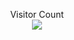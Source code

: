 

<p align="center"> 
  Visitor Count<br>
  <img src="https://profile-counter.glitch.me/tsyong98/count.svg" />
</p>

<!---
tsyong98/tsyong98 is a ✨ special ✨ repository because its `README.md` (this file) appears on your GitHub profile.
You can click the Preview link to take a look at your changes.

- 👋 Hi, I’m @tsyong98
- 👀 I’m interested in ...
- 🌱 I’m currently learning ...
- 💞️ I’m looking to collaborate on ...
- 📫 How to reach me ...

### Credits to:
Banner and Counter: [sagar-viradiya](https://github.com/sagar-viradiya/sagar-viradiya)
<img src="https://raw.githubusercontent.com/tsyong98/tsyong98/master/resources/banner.png" alt="Hello world">

--->
